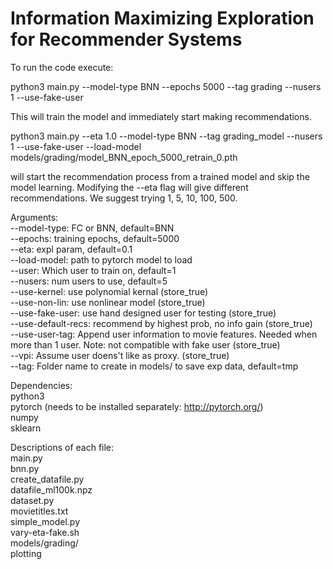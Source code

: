 # Information Maximizing Exploration for Recommender Systems

To run the code execute:

python3 main.py --model-type BNN --epochs 5000 --tag grading --nusers 1 --use-fake-user

This will train the model and immediately start making recommendations.

python3 main.py --eta 1.0 --model-type BNN --tag grading_model --nusers 1 --use-fake-user --load-model models/grading/model_BNN_epoch_5000_retrain_0.pth

will start the recommendation process from a trained model and skip the model learning. Modifying the --eta flag will give different
recommendations. We suggest trying 1, 5, 10, 100, 500.

Arguments:  
  --model-type: FC or BNN, default=BNN  
  --epochs: training epochs, default=5000  
  --eta: expl param, default=0.1  
  --load-model: path to pytorch model to load  
  --user: Which user to train on, default=1  
  --nusers: num users to use, default=5  
  --use-kernel: use polynomial kernal (store_true)  
  --use-non-lin: use nonlinear model (store_true)  
  --use-fake-user: use hand designed user for testing (store_true)  
  --use-default-recs: recommend by highest prob, no info gain (store_true)  
  --use-user-tag: Append user information to movie features. Needed when more than 1 user. Note: not compatible with fake user (store_true)  
  --vpi: Assume user doens't like as proxy. (store_true)  
  --tag: Folder name to create in models/ to save exp data, default=tmp  

Dependencies:  
python3  
pytorch (needs to be installed separately: http://pytorch.org/)  
numpy  
sklearn  

Descriptions of each file:  
main.py  
bnn.py  
create_datafile.py  
datafile_ml100k.npz  
dataset.py  
movietitles.txt  
simple_model.py  
vary-eta-fake.sh  
models/grading/  
plotting  
